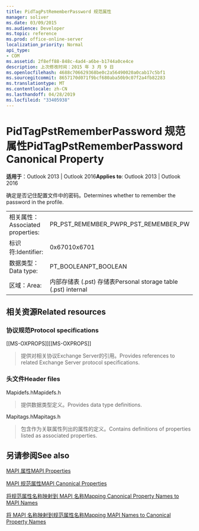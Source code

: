 ```yaml
---
title: PidTagPstRememberPassword 规范属性
manager: soliver
ms.date: 03/09/2015
ms.audience: Developer
ms.topic: reference
ms.prod: office-online-server
localization_priority: Normal
api_type:
- COM
ms.assetid: 2f8eff88-848c-4ad4-a6be-b1744a0ce4ce
description: 上次修改时间：2015 年 3 月 9 日
ms.openlocfilehash: 4688c706629368be0c2a56490020a0cab17c5bf1
ms.sourcegitcommit: 8657170d071f9bcf680aba50b9c07f2a4fb82283
ms.translationtype: MT
ms.contentlocale: zh-CN
ms.lasthandoff: 04/28/2019
ms.locfileid: "33405938"
---
```

# <a name="pidtagpstrememberpassword-canonical-property"></a><span data-ttu-id="27fe9-103">PidTagPstRememberPassword 规范属性</span><span class="sxs-lookup"><span data-stu-id="27fe9-103">PidTagPstRememberPassword Canonical Property</span></span>

  
  
<span data-ttu-id="27fe9-104">**适用于**：Outlook 2013 | Outlook 2016</span><span class="sxs-lookup"><span data-stu-id="27fe9-104">**Applies to**: Outlook 2013 | Outlook 2016</span></span> 
  
<span data-ttu-id="27fe9-105">确定是否记住配置文件中的密码。</span><span class="sxs-lookup"><span data-stu-id="27fe9-105">Determines whether to remember the password in the profile.</span></span>
  
|||
|:-----|:-----|
|<span data-ttu-id="27fe9-106">相关属性：</span><span class="sxs-lookup"><span data-stu-id="27fe9-106">Associated properties:</span></span>  <br/> |<span data-ttu-id="27fe9-107">PR_PST_REMEMBER_PW</span><span class="sxs-lookup"><span data-stu-id="27fe9-107">PR_PST_REMEMBER_PW</span></span>  <br/> |
|<span data-ttu-id="27fe9-108">标识符:</span><span class="sxs-lookup"><span data-stu-id="27fe9-108">Identifier:</span></span>  <br/> |<span data-ttu-id="27fe9-109">0x6701</span><span class="sxs-lookup"><span data-stu-id="27fe9-109">0x6701</span></span>  <br/> |
|<span data-ttu-id="27fe9-110">数据类型：</span><span class="sxs-lookup"><span data-stu-id="27fe9-110">Data type:</span></span>  <br/> |<span data-ttu-id="27fe9-111">PT_BOOLEAN</span><span class="sxs-lookup"><span data-stu-id="27fe9-111">PT_BOOLEAN</span></span>  <br/> |
|<span data-ttu-id="27fe9-112">区域：</span><span class="sxs-lookup"><span data-stu-id="27fe9-112">Area:</span></span>  <br/> |<span data-ttu-id="27fe9-113">内部存储表 (.pst) 存储表</span><span class="sxs-lookup"><span data-stu-id="27fe9-113">Personal storage table (.pst) internal</span></span>  <br/> |
   
## <a name="related-resources"></a><span data-ttu-id="27fe9-114">相关资源</span><span class="sxs-lookup"><span data-stu-id="27fe9-114">Related resources</span></span>

### <a name="protocol-specifications"></a><span data-ttu-id="27fe9-115">协议规范</span><span class="sxs-lookup"><span data-stu-id="27fe9-115">Protocol specifications</span></span>

<span data-ttu-id="27fe9-116">[[MS-OXPROPS]]</span><span class="sxs-lookup"><span data-stu-id="27fe9-116">[[MS-OXPROPS]]</span></span> 
  
> <span data-ttu-id="27fe9-117">提供对相关协议Exchange Server的引用。</span><span class="sxs-lookup"><span data-stu-id="27fe9-117">Provides references to related Exchange Server protocol specifications.</span></span>
    
### <a name="header-files"></a><span data-ttu-id="27fe9-118">头文件</span><span class="sxs-lookup"><span data-stu-id="27fe9-118">Header files</span></span>

<span data-ttu-id="27fe9-119">Mapidefs.h</span><span class="sxs-lookup"><span data-stu-id="27fe9-119">Mapidefs.h</span></span>
  
> <span data-ttu-id="27fe9-120">提供数据类型定义。</span><span class="sxs-lookup"><span data-stu-id="27fe9-120">Provides data type definitions.</span></span>
    
<span data-ttu-id="27fe9-121">Mapitags.h</span><span class="sxs-lookup"><span data-stu-id="27fe9-121">Mapitags.h</span></span>
  
> <span data-ttu-id="27fe9-122">包含作为关联属性列出的属性的定义。</span><span class="sxs-lookup"><span data-stu-id="27fe9-122">Contains definitions of properties listed as associated properties.</span></span>
    
## <a name="see-also"></a><span data-ttu-id="27fe9-123">另请参阅</span><span class="sxs-lookup"><span data-stu-id="27fe9-123">See also</span></span>



[<span data-ttu-id="27fe9-124">MAPI 属性</span><span class="sxs-lookup"><span data-stu-id="27fe9-124">MAPI Properties</span></span>](mapi-properties.md)
  
[<span data-ttu-id="27fe9-125">MAPI 规范属性</span><span class="sxs-lookup"><span data-stu-id="27fe9-125">MAPI Canonical Properties</span></span>](mapi-canonical-properties.md)
  
[<span data-ttu-id="27fe9-126">将规范属性名称映射到 MAPI 名称</span><span class="sxs-lookup"><span data-stu-id="27fe9-126">Mapping Canonical Property Names to MAPI Names</span></span>](mapping-canonical-property-names-to-mapi-names.md)
  
[<span data-ttu-id="27fe9-127">将 MAPI 名称映射到规范属性名称</span><span class="sxs-lookup"><span data-stu-id="27fe9-127">Mapping MAPI Names to Canonical Property Names</span></span>](mapping-mapi-names-to-canonical-property-names.md)

